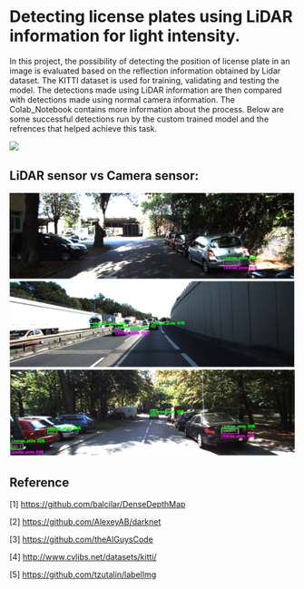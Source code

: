 # Detecting license plates using LiDAR information for light intensity.

In this project, the possibility of detecting the position of license plate in an image is evaluated based on the reflection information obtained by Lidar dataset. The KITTI dataset is used for training, validating and testing the model. The detections made using LiDAR information are then compared with detections made using normal camera information. The Colab_Notebook contains more information about the process. Below are some successful detections run by the custom trained model and the refrences that helped achieve this task. 

![](/result.png)

## LiDAR sensor vs Camera sensor:
![](/comparsion.png)


## Reference
[1] https://github.com/balcilar/DenseDepthMap

[2] https://github.com/AlexeyAB/darknet

[3] https://github.com/theAIGuysCode

[4] http://www.cvlibs.net/datasets/kitti/

[5] https://github.com/tzutalin/labelImg
